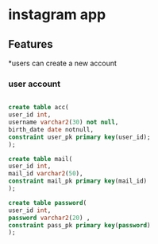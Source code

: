 # instagram app

## Features
*users can create a new account 

### user account

``` sql

create table acc(
user_id int,
username varchar2(30) not null,
birth_date date notnull,
constraint user_pk primary key(user_id);
);
 ```
 ```sql
create table mail(
user_id int,
mail_id varchar2(50),
constraint mail_pk primary key(mail_id)
);
```
```sql
create table password(
user_id int,
password varchar2(20) ,
constraint pass_pk primary key(password)
);
```


